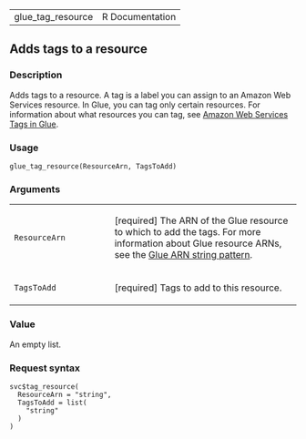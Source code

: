 <table style="width: 100%;">
<tbody>
<tr class="odd">
<td>glue_tag_resource</td>
<td style="text-align: right;">R Documentation</td>
</tr>
</tbody>
</table>

## Adds tags to a resource

### Description

Adds tags to a resource. A tag is a label you can assign to an Amazon
Web Services resource. In Glue, you can tag only certain resources. For
information about what resources you can tag, see [Amazon Web Services
Tags in
Glue](https://docs.aws.amazon.com/glue/latest/dg/monitor-tags.html).

### Usage

    glue_tag_resource(ResourceArn, TagsToAdd)

### Arguments

<table>
<colgroup>
<col style="width: 35%" />
<col style="width: 65%" />
</colgroup>
<tbody>
<tr class="odd">
<td><code id="glue_tag_resource_:_ResourceArn">ResourceArn</code></td>
<td><p>[required] The ARN of the Glue resource to which to add the tags.
For more information about Glue resource ARNs, see the <a
href="https://docs.aws.amazon.com/glue/latest/dg/aws-glue-api-common.html#aws-glue-api-regex-aws-glue-arn-id">Glue
ARN string pattern</a>.</p></td>
</tr>
<tr class="even">
<td><code id="glue_tag_resource_:_TagsToAdd">TagsToAdd</code></td>
<td><p>[required] Tags to add to this resource.</p></td>
</tr>
</tbody>
</table>

### Value

An empty list.

### Request syntax

    svc$tag_resource(
      ResourceArn = "string",
      TagsToAdd = list(
        "string"
      )
    )
